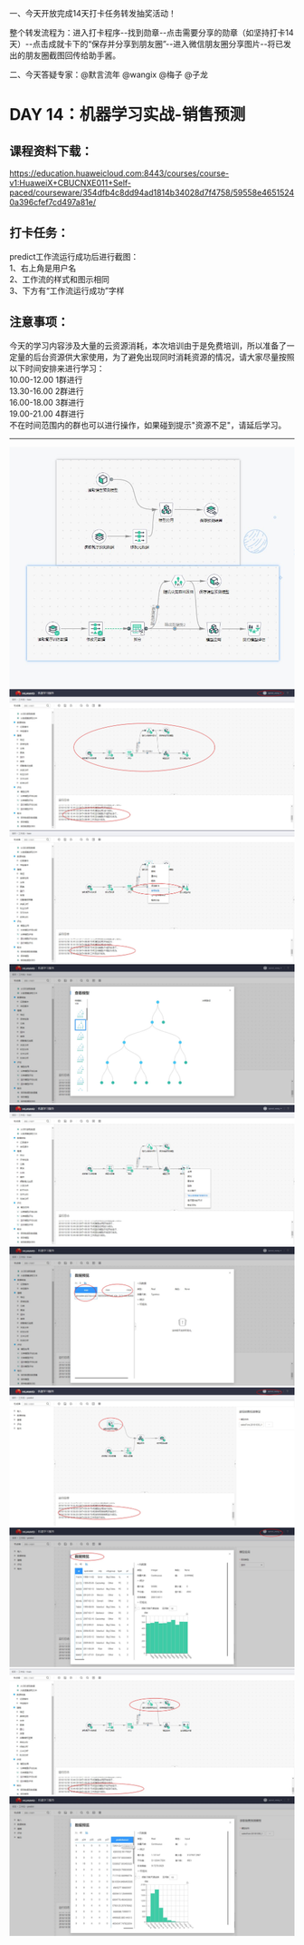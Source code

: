一、今天开放完成14天打卡任务转发抽奖活动！

整个转发流程为：进入打卡程序--找到勋章--点击需要分享的勋章（如坚持打卡14天）--点击成就卡下的“保存并分享到朋友圈”--进入微信朋友圈分享图片--将已发出的朋友圈截图回传给助手酱。

二、今天答疑专家：@默言流年 @wangix @梅子 @子龙

# DAY 14：机器学习实战-销售预测

## 课程资料下载：
https://education.huaweicloud.com:8443/courses/course-v1:HuaweiX+CBUCNXE011+Self-paced/courseware/354dfb4c8dd94ad1814b34028d7f4758/59558e46515240a396cfef7cd497a81e/

## 打卡任务：   
predict工作流运行成功后进行截图：   
1、右上角是用户名   
2、工作流的样式和图示相同   
3、下方有“工作流运行成功”字样   


## 注意事项：
今天的学习内容涉及大量的云资源消耗，本次培训由于是免费培训，所以准备了一定量的后台资源供大家使用，为了避免出现同时消耗资源的情况，请大家尽量按照以下时间安排来进行学习：   
10.00-12.00 1群进行   
13.30-16.00 2群进行   
16.00-18.00 3群进行   
19.00-21.00 4群进行   
不在时间范围内的群也可以进行操作，如果碰到提示"资源不足"，请延后学习。   

----
![](https://raw.githubusercontent.com/latermonk/AI_21DAY/master/14/PNG/DAY1400.jpg)
![](https://raw.githubusercontent.com/latermonk/AI_21DAY/master/14/PNG/DAY1401.jpg)
![](https://raw.githubusercontent.com/latermonk/AI_21DAY/master/14/PNG/DAY1402.jpg)
![](https://raw.githubusercontent.com/latermonk/AI_21DAY/master/14/PNG/DAY1403.jpg)
![](https://raw.githubusercontent.com/latermonk/AI_21DAY/master/14/PNG/DAY1404.jpg)
![](https://raw.githubusercontent.com/latermonk/AI_21DAY/master/14/PNG/DAY1405.jpg)
![](https://raw.githubusercontent.com/latermonk/AI_21DAY/master/14/PNG/DAY1406.jpg)
![](https://raw.githubusercontent.com/latermonk/AI_21DAY/master/14/PNG/DAY1407.jpg)
![](https://raw.githubusercontent.com/latermonk/AI_21DAY/master/14/PNG/DAY1408.jpg)
![](https://raw.githubusercontent.com/latermonk/AI_21DAY/master/14/PNG/DAY1409.jpg)